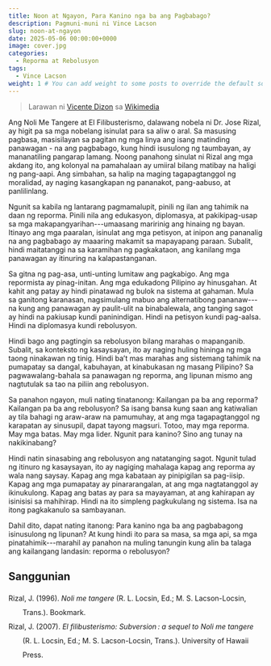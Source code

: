 ```yaml
---
title: Noon at Ngayon, Para Kanino nga ba ang Pagbabago?
description: Pagmuni-muni ni Vince Lacson
slug: noon-at-ngayon
date: 2025-05-06 00:00:00+0000
image: cover.jpg
categories:
  - Reporma at Rebolusyon
tags:
  - Vince Lacson
weight: 1 # You can add weight to some posts to override the default sorting (date descending)
---
```


> Larawan ni [Vicente Dizon](https://commons.wikimedia.org/wiki/Category:Philippine_Revolution#/media/File:Battle_of_Zapote_Bridge_1897.jpg) sa [Wikimedia](https://commons.wikimedia.org/)

Ang Noli Me Tangere at El Filibusterismo, dalawang nobela ni Dr. Jose Rizal, ay higit pa sa mga nobelang isinulat para sa aliw o aral.
Sa masusing pagbasa, masisilayan sa pagitan ng mga linya ang isang matinding panawagan - na ang pagbabago, kung hindi isusulong ng taumbayan, ay mananatiling pangarap lamang.
Noong panahong sinulat ni Rizal ang mga akdang ito, ang kolonyal na pamahalaan ay umiiral bilang matibay na haligi ng pang-aapi.
Ang simbahan, sa halip na maging tagapagtanggol ng moralidad, ay naging kasangkapan ng pananakot, pang-aabuso, at panlilinlang.

Ngunit sa kabila ng lantarang pagmamalupit, pinili ng ilan ang tahimik na daan ng reporma.
Pinili nila ang edukasyon, diplomasya, at pakikipag-usap sa mga makapangyarihan---umaasang maririnig ang hinaing ng bayan.
Itinayo ang mga paaralan, isinulat ang mga petisyon, at inipon ang pananalig na ang pagbabago ay maaaring makamit sa mapayapang paraan.
Subalit, hindi maitatanggi na sa karamihan ng pagkakataon, ang kanilang mga panawagan ay itinuring na kalapastanganan.

Sa gitna ng pag-asa, unti-unting lumitaw ang pagkabigo.
Ang mga repormista ay pinag-initan.
Ang mga edukadong Pilipino ay hinusgahan.
At kahit ang patay ay hindi pinatawad ng bulok na sistema at gahaman.
Mula sa ganitong karanasan, nagsimulang mabuo ang alternatibong pananaw---na kung ang panawagan ay paulit-ulit na binabalewala, ang tanging sagot ay hindi na pakiusap kundi paninindigan.
Hindi na petisyon kundi pag-aalsa.
Hindi na diplomasya kundi rebolusyon.

Hindi bago ang pagtingin sa rebolusyon bilang marahas o mapanganib.
Subalit, sa konteksto ng kasaysayan, ito ay naging huling hininga ng mga taong ninakawan ng tinig.
Hindi ba’t mas marahas ang sistemang tahimik na pumapatay sa dangal, kabuhayan, at kinabukasan ng masang Pilipino?
Sa pagwawalang-bahala sa panawagan ng reporma, ang lipunan mismo ang nagtutulak sa tao na piliin ang rebolusyon.

Sa panahon ngayon, muli nating tinatanong: Kailangan pa ba ang reporma? Kailangan pa ba ang rebolusyon?
Sa isang bansa kung saan ang katiwalian ay tila bahagi ng araw-araw na pamumuhay, at ang mga tagapagtanggol ng karapatan ay sinusupil, dapat tayong magsuri.
Totoo, may mga reporma.
May mga batas.
May mga lider.
Ngunit para kanino?
Sino ang tunay na nakikinabang?

Hindi natin sinasabing ang rebolusyon ang natatanging sagot.
Ngunit tulad ng itinuro ng kasaysayan, ito ay nagiging mahalaga kapag ang reporma ay wala nang saysay.
Kapag ang mga kabataan ay pinipigilan sa pag-iisip.
Kapag ang mga pumapatay ay pinararangalan, at ang mga nagtatanggol ay ikinukulong.
Kapag ang batas ay para sa mayayaman, at ang kahirapan ay isinisisi sa mahihirap.
Hindi na ito simpleng pagkukulang ng sistema.
Isa na itong pagkakanulo sa sambayanan.

Dahil dito, dapat nating itanong: Para kanino nga ba ang pagbabagong isinusulong ng lipunan?
At kung hindi ito para sa masa, sa mga api, sa mga pinatahimik---marahil ay panahon na muling tanungin kung alin ba talaga ang kailangang landasin: reporma o rebolusyon?

## Sanggunian

<div class="csl-bib-body" style="line-height: 2; margin-left: 2em; text-indent:-2em;">
  <div class="csl-entry">Rizal, J. (1996). <i>Noli me tangere</i> (R. L. Locsin, Ed.; M. S. Lacson-Locsin, Trans.). Bookmark.</div>
  <span class="Z3988" title="url_ver=Z39.88-2004&amp;ctx_ver=Z39.88-2004&amp;rfr_id=info%3Asid%2Fzotero.org%3A2&amp;rft_id=urn%3Aisbn%3A978-971-569-187-1%20978-971-569-188-8&amp;rft_val_fmt=info%3Aofi%2Ffmt%3Akev%3Amtx%3Abook&amp;rft.genre=book&amp;rft.btitle=Noli%20me%20tangere&amp;rft.place=Makati%20City&amp;rft.publisher=Bookmark&amp;rft.aufirst=Jos%C3%A9&amp;rft.aulast=Rizal&amp;rft.au=Jos%C3%A9%20Rizal&amp;rft.au=Ma%20Soledad%20Lacson-Locsin&amp;rft.au=Raul%20L.%20Locsin&amp;rft.date=1996&amp;rft.tpages=452&amp;rft.isbn=978-971-569-187-1%20978-971-569-188-8&amp;rft.language=eng"></span>
  <div class="csl-entry">Rizal, J. (2007). <i>El filibusterismo: Subversion : a sequel to Noli me tangere</i> (R. L. Locsin, Ed.; M. S. Lacson-Locsin, Trans.). University of Hawaii Press.</div>
  <span class="Z3988" title="url_ver=Z39.88-2004&amp;ctx_ver=Z39.88-2004&amp;rfr_id=info%3Asid%2Fzotero.org%3A2&amp;rft_id=urn%3Aisbn%3A978-1-4356-6652-8&amp;rft_val_fmt=info%3Aofi%2Ffmt%3Akev%3Amtx%3Abook&amp;rft.genre=book&amp;rft.btitle=El%20filibusterismo%3A%20subversion%20%3A%20a%20sequel%20to%20Noli%20me%20tangere&amp;rft.place=Honolulu&amp;rft.publisher=University%20of%20Hawaii%20Press&amp;rft.aufirst=Jos%C3%A9&amp;rft.aulast=Rizal&amp;rft.au=Jos%C3%A9%20Rizal&amp;rft.au=Ma%20Soledad%20Lacson-Locsin&amp;rft.au=Raul%20L.%20Locsin&amp;rft.date=2007&amp;rft.isbn=978-1-4356-6652-8&amp;rft.language=eng"></span>
</div>
